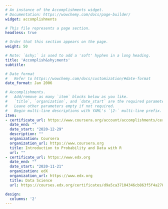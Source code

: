 ```yaml
---
# An instance of the Accomplishments widget.
# Documentation: https://wowchemy.com/docs/page-builder/
widget: accomplishments

# This file represents a page section.
headless: true

# Order that this section appears on the page.
weight: 50

# Note: `&shy;` is used to add a 'soft' hyphen in a long heading.
title: 'Accomplish&shy;ments'
subtitle:

# Date format
#   Refer to https://wowchemy.com/docs/customization/#date-format
date_format: Jan 2006

# Accomplishments.
#   Add/remove as many `item` blocks below as you like.
#   `title`, `organization`, and `date_start` are the required parameters.
#   Leave other parameters empty if not required.
#   Begin multi-line descriptions with YAML's `|2-` multi-line prefix.
item:
- certificate_url: https://www.coursera.org/account/accomplishments/certificate/T5SWB5V43C6N
  date_end: ""
  date_start: "2020-12-29"
  description: ""
  organization: Coursera
  organization_url: https://www.coursera.org
  title: Introduction to Probability and Data with R
  url: ""
- certificate_url: https://www.edx.org
  date_end: ""
  date_start: "2020-11-21"
  organization: edX
  organization_url: https://www.edx.org
  title: Data Science
  url: https://courses.edx.org/certificates/d9a5ca37104346cb863f5f4a2788fb05

design:
  columns: '2' 
---
```

